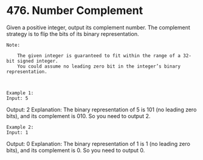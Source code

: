# 476. Number Complement

Given a positive integer, output its complement number. The complement strategy is to flip
        the bits of its binary representation.

    Note:
    
        The given integer is guaranteed to fit within the range of a 32-bit signed integer.
        You could assume no leading zero bit in the integer’s binary representation.
    
    

    Example 1:
    Input: 5
Output: 2
Explanation: The binary representation of 5 is 101 (no leading zero bits), and its complement is 010. So you need to output 2.

    

    Example 2:
    Input: 1
Output: 0
Explanation: The binary representation of 1 is 1 (no leading zero bits), and its complement is 0. So you need to output 0.